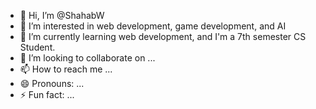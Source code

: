 - 👋 Hi, I’m @ShahabW
- 👀 I’m interested in web development, game development, and AI
- 🌱 I’m currently learning web development, and I'm a 7th semester CS Student.
- 💞️ I’m looking to collaborate on ...
- 📫 How to reach me ...
- 😄 Pronouns: ...
- ⚡ Fun fact: ...

<!---
ShahabW/ShahabW is a ✨ special ✨ repository because its `README.md` (this file) appears on your GitHub profile.
You can click the Preview link to take a look at your changes.
--->
